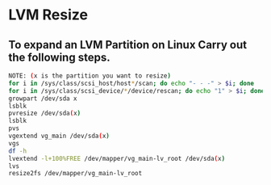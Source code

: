 # LVM Resize
## To expand an LVM Partition on Linux Carry out the following steps. 

``` Bash
NOTE: (x is the partition you want to resize)
for i in /sys/class/scsi_host/host*/scan; do echo "- - -" > $i; done
for i in /sys/class/scsi_device/*/device/rescan; do echo "1" > $i; done
growpart /dev/sda x 
lsblk
pvresize /dev/sda(x)
lsblk
pvs
vgextend vg_main /dev/sda(x)
vgs
df -h
lvextend -l+100%FREE /dev/mapper/vg_main-lv_root /dev/sda(x)      
lvs
resize2fs /dev/mapper/vg_main-lv_root
```
